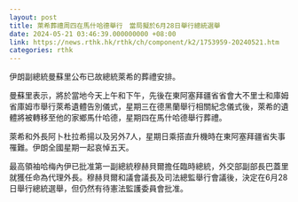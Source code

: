 ```yaml
---
layout: post
title: 萊希葬禮周四在馬什哈德舉行　當局擬於6月28日舉行總統選舉
date: 2024-05-21 03:46:39.000000000 +08:00
link: https://news.rthk.hk/rthk/ch/component/k2/1753959-20240521.htm
categories: rthk
---
```


伊朗副總統曼蘇里公布已故總統萊希的葬禮安排。

曼蘇里表示，將於當地今天上午和下午，先後在東阿塞拜疆省省會大不里士和庫姆省庫姆市舉行萊希遺體告別儀式，星期三在德黑蘭舉行相關紀念儀式後，萊希的遺體將被轉移至他的家鄉馬什哈德，星期四在馬什哈德舉行葬禮。

萊希和外長阿卜杜拉希揚以及另外7人，星期日乘搭直升機時在東阿塞拜疆省失事罹難。伊朗全國星期一起哀悼五天。

最高領袖哈梅內伊已批准第一副總統穆赫貝爾擔任臨時總統，外交部副部長巴蓋里就獲任命為代理外長。穆赫貝爾和議會議長及司法總監舉行會議後，決定在6月28日舉行總統選舉，但仍然有待憲法監護委員會批准。
